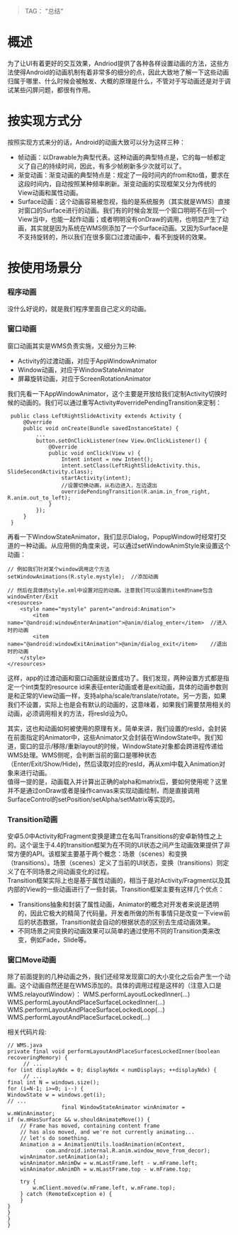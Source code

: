 > TAG： "总结"

# 概述

为了让UI有着更好的交互效果，Andriod提供了各种各样设置动画的方法，这些方法使得Android的动画机制有着非常多的细分的点，因此大致地了解一下这些动画归属于哪里、什么时候会被触发、大概的原理是什么，不管对于写动画还是对于调试某些闪屏问题，都很有作用。

# 按实现方式分

按照实现方式来分的话，Android的动画大致可以分为这样三种：

* 帧动画：以Drawable为典型代表。这种动画的典型特点是，它的每一帧都定义了自己的持续时间，因此，有多少帧刷新多少次就可以了。
* 渐变动画：渐变动画的典型特点是：规定了一段时间内的from和to值，要求在这段时间内，自动按照某种频率刷新。渐变动画的实现框架又分为传统的View动画和属性动画。
* Surface动画：这个动画容易被忽视，指的是系统服务（其实就是WMS）直接对窗口的Surface进行的动画。我们有的时候会发现一个窗口明明不在同一个View当中，也能一起作动画；或者明明没有onDraw的调用，也明显产生了动画，其实就是因为系统在WMS侧添加了一个Surface动画。又因为Surface是不支持旋转的，所以我们在很多窗口过渡动画中，看不到旋转的效果。

# 按使用场景分

### 程序动画

没什么好说的，就是我们程序里面自己定义的动画。

### 窗口动画

窗口动画其实是WMS负责实施，又细分为三种:

* Activity的过渡动画，对应于AppWindowAnimator
* Window动画，对应于WindowStateAnimator
* 屏幕旋转动画，对应于ScreenRotationAnimator

我们先看一下AppWindowAnimator，这个主要是开放给我们定制Activity切换时候的动画的。我们可以通过重写Activity\#overridePendingTransition来定制：

```
 public class LeftRightSlideActivity extends Activity {
     @Override
     public void onCreate(Bundle savedInstanceState) {
         ...
         button.setOnClickListener(new View.OnClickListener() {
             @Override
             public void onClick(View v) {
                 Intent intent = new Intent();
                 intent.setClass(LeftRightSlideActivity.this, SlideSecondActivity.class);
                 startActivity(intent);
                 //设置切换动画，从右边进入，左边退出
                 overridePendingTransition(R.anim.in_from_right, R.anim.out_to_left);
             }
         });
     }
 }
```

再看一下WindowStateAnimator，我们显示Dialog，PopupWindow时经常打交道的一种动画。从应用侧的角度来说，可以通过setWindowAnimStyle来设置这个动画：

```
// 例如我们针对某个window调用这个方法
setWindowAnimations(R.style.mystyle);  //添加动画

// 然后在具体的style.xml中设置对应的动画。注意我们可以设置的item的name包含windowEnter/Exit
<resources>
    <style name="mystyle" parent="android:Animation">
        <item name="@android:windowEnterAnimation">@anim/dialog_enter</item>  //进入时的动画
        <item name="@android:windowExitAnimation">@anim/dialog_exit</item>    //退出时的动画
    </style>
</resources>
```

这样，app的过渡动画和窗口动画就设置成功了。我们发现，两种设置方式都是指定一个int类型的resource id来表征enter动画或者是exit动画，具体的动画参数则是和正常的View动画一样，支持alpha/scale/translate/rotate。另一方面，如果我们不设置，实际上也是会有默认的动画的，这意味着，如果我们需要禁用相关的动画，必须调用相关的方法，将resId设为0。

其实，这也和动画如何被使用的原理有关。简单来讲，我们设置的resId，会封装在前面指定的Animator中，这些Animator又会封装在WindowState中。我们知道，窗口的显示/移除/重新layout的时候，WindowState对象都会跨进程传递给WMS处理。WMS侧呢，会判断当前的窗口是哪种状态（Enter/Exit/Show/Hide\)，然后读取对应的resId，再从xml中载入Animation对象来进行动画。  
值得一提的是，动画载入并计算出正确的alpha和matrix后，要如何使用呢？这里并不是通过onDraw或者是操作canvas来实现动画绘制，而是直接调用SurfaceControl的setPosition/setAlpha/setMatrix等实现的。

### Transition动画

安卓5.0中Activity和Fragment变换是建立在名叫Transitions的安卓新特性之上的。这个诞生于4.4的transition框架为在不同的UI状态之间产生动画效果提供了非常方便的API。该框架主要基于两个概念：场景（scenes）和变换（transitions）。场景（scenes）定义了当前的UI状态，变换（transitions）则定义了在不同场景之间动画变化的过程。  
Transition框架实际上也是基于属性动画的，相当于是对Activity/Fragment以及其内部的View的一些动画进行了一些封装。Transition框架主要有这样几个优点：

* Transitions抽象和封装了属性动画，Animator的概念对开发者来说是透明的，因此它极大的精简了代码量。开发者所做的所有事情只是改变一下view前后的状态数据，Transition就会自动的根据状态的区别去生成动画效果。
* 不同场景之间变换的动画效果可以简单的通过使用不同的Transition类来改变，例如Fade，Slide等。

### 窗口Move动画

除了前面提到的几种动画之外，我们还经常发现窗口的大小变化之后会产生一个动画。这个动画自然还是在WMS添加的。具体的调用过程是这样的（注意入口是WMS.relayoutWindow）：
WMS.performLayoutLockedInner(...)
WMS.performLayoutAndPlaceSurfaceLockedInner(...)
WMS.performLayoutAndPlaceSurfaceLockedLoop(...)
WMS.performLayoutAndPlaceSurfaceLocked(...)

相关代码片段:
```
// WMS.java
private final void performLayoutAndPlaceSurfacesLockedInner(boolean recoveringMemory) {
     // ...
for (int displayNdx = 0; displayNdx < numDisplays; ++displayNdx) {
     // ...
final int N = windows.size();
for (i=N-1; i>=0; i--) {
WindowState w = windows.get(i);
// ...
                 final WindowStateAnimator winAnimator = w.mWinAnimator;
if (w.mHasSurface && w.shouldAnimateMove()) {
    // Frame has moved, containing content frame
    // has also moved, and we're not currently animating...
    // let's do something.
    Animation a = AnimationUtils.loadAnimation(mContext,
            com.android.internal.R.anim.window_move_from_decor);
    winAnimator.setAnimation(a);
    winAnimator.mAnimDw = w.mLastFrame.left - w.mFrame.left;
    winAnimator.mAnimDh = w.mLastFrame.top - w.mFrame.top;

    try {
        w.mClient.moved(w.mFrame.left, w.mFrame.top);
    } catch (RemoteException e) {
    }
}
}
}
}
```



